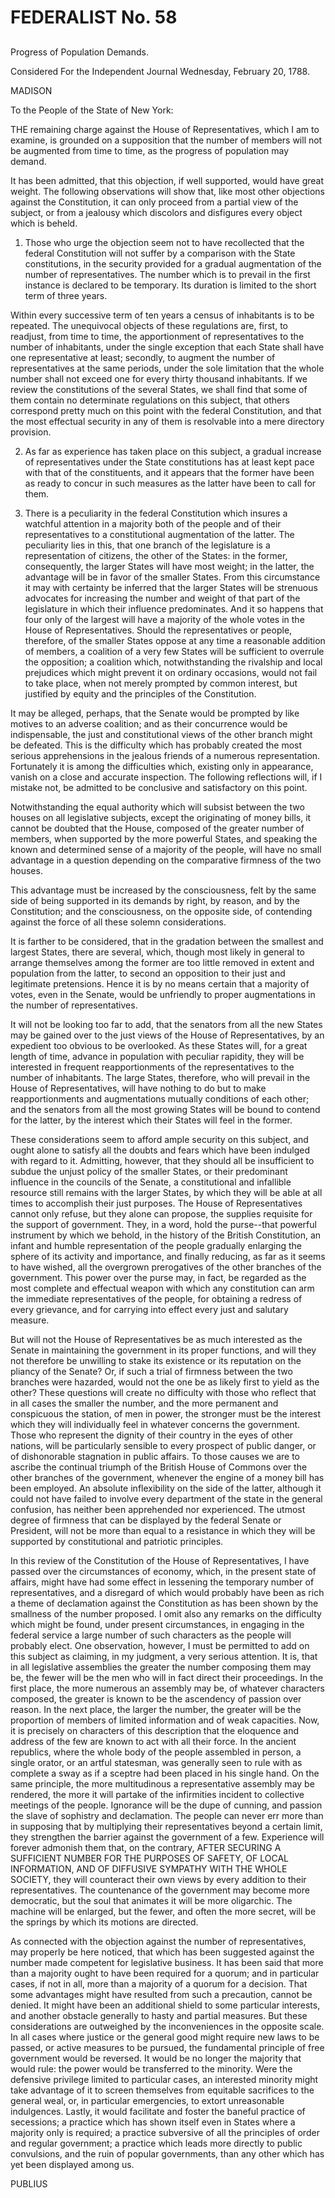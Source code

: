 # FEDERALIST No. 58
## 

Progress of Population Demands.

Considered For the Independent Journal Wednesday, February 20, 1788.

MADISON

To the People of the State of New York:

THE remaining charge against the House of Representatives, which I am
to examine, is grounded on a supposition that the number of members will
not be augmented from time to time, as the progress of population may
demand.

It has been admitted, that this objection, if well supported, would have
great weight. The following observations will show that, like most other
objections against the Constitution, it can only proceed from a partial
view of the subject, or from a jealousy which discolors and disfigures
every object which is beheld.

1. Those who urge the objection seem not to have recollected that the
federal Constitution will not suffer by a comparison with the State
constitutions, in the security provided for a gradual augmentation of
the number of representatives. The number which is to prevail in the
first instance is declared to be temporary. Its duration is limited to
the short term of three years.

Within every successive term of ten years a census of inhabitants is to
be repeated. The unequivocal objects of these regulations are, first, to
readjust, from time to time, the apportionment of representatives to the
number of inhabitants, under the single exception that each State shall
have one representative at least; secondly, to augment the number of
representatives at the same periods, under the sole limitation that the
whole number shall not exceed one for every thirty thousand inhabitants.
If we review the constitutions of the several States, we shall find that
some of them contain no determinate regulations on this subject,
that others correspond pretty much on this point with the federal
Constitution, and that the most effectual security in any of them is
resolvable into a mere directory provision.

2. As far as experience has taken place on this subject, a gradual
increase of representatives under the State constitutions has at least
kept pace with that of the constituents, and it appears that the former
have been as ready to concur in such measures as the latter have been to
call for them.

3. There is a peculiarity in the federal Constitution which insures
a watchful attention in a majority both of the people and of their
representatives to a constitutional augmentation of the latter. The
peculiarity lies in this, that one branch of the legislature is a
representation of citizens, the other of the States: in the former,
consequently, the larger States will have most weight; in the latter,
the advantage will be in favor of the smaller States. From this
circumstance it may with certainty be inferred that the larger States
will be strenuous advocates for increasing the number and weight of that
part of the legislature in which their influence predominates. And it so
happens that four only of the largest will have a majority of the whole
votes in the House of Representatives. Should the representatives or
people, therefore, of the smaller States oppose at any time a reasonable
addition of members, a coalition of a very few States will be sufficient
to overrule the opposition; a coalition which, notwithstanding the
rivalship and local prejudices which might prevent it on ordinary
occasions, would not fail to take place, when not merely prompted by
common interest, but justified by equity and the principles of the
Constitution.

It may be alleged, perhaps, that the Senate would be prompted by like
motives to an adverse coalition; and as their concurrence would be
indispensable, the just and constitutional views of the other branch
might be defeated. This is the difficulty which has probably created
the most serious apprehensions in the jealous friends of a numerous
representation. Fortunately it is among the difficulties which, existing
only in appearance, vanish on a close and accurate inspection. The
following reflections will, if I mistake not, be admitted to be
conclusive and satisfactory on this point.

Notwithstanding the equal authority which will subsist between the two
houses on all legislative subjects, except the originating of money
bills, it cannot be doubted that the House, composed of the greater
number of members, when supported by the more powerful States, and
speaking the known and determined sense of a majority of the people,
will have no small advantage in a question depending on the comparative
firmness of the two houses.

This advantage must be increased by the consciousness, felt by the same
side of being supported in its demands by right, by reason, and by the
Constitution; and the consciousness, on the opposite side, of contending
against the force of all these solemn considerations.

It is farther to be considered, that in the gradation between the
smallest and largest States, there are several, which, though most
likely in general to arrange themselves among the former are too
little removed in extent and population from the latter, to second an
opposition to their just and legitimate pretensions. Hence it is by no
means certain that a majority of votes, even in the Senate, would be
unfriendly to proper augmentations in the number of representatives.

It will not be looking too far to add, that the senators from all
the new States may be gained over to the just views of the House of
Representatives, by an expedient too obvious to be overlooked. As these
States will, for a great length of time, advance in population with
peculiar rapidity, they will be interested in frequent reapportionments
of the representatives to the number of inhabitants. The large States,
therefore, who will prevail in the House of Representatives, will have
nothing to do but to make reapportionments and augmentations mutually
conditions of each other; and the senators from all the most growing
States will be bound to contend for the latter, by the interest which
their States will feel in the former.

These considerations seem to afford ample security on this subject, and
ought alone to satisfy all the doubts and fears which have been
indulged with regard to it. Admitting, however, that they should all be
insufficient to subdue the unjust policy of the smaller States, or their
predominant influence in the councils of the Senate, a constitutional
and infallible resource still remains with the larger States, by which
they will be able at all times to accomplish their just purposes. The
House of Representatives cannot only refuse, but they alone can propose,
the supplies requisite for the support of government. They, in a word,
hold the purse--that powerful instrument by which we behold, in the
history of the British Constitution, an infant and humble representation
of the people gradually enlarging the sphere of its activity and
importance, and finally reducing, as far as it seems to have wished, all
the overgrown prerogatives of the other branches of the government. This
power over the purse may, in fact, be regarded as the most complete
and effectual weapon with which any constitution can arm the immediate
representatives of the people, for obtaining a redress of every
grievance, and for carrying into effect every just and salutary measure.

But will not the House of Representatives be as much interested as the
Senate in maintaining the government in its proper functions, and will
they not therefore be unwilling to stake its existence or its reputation
on the pliancy of the Senate? Or, if such a trial of firmness between
the two branches were hazarded, would not the one be as likely first to
yield as the other? These questions will create no difficulty with
those who reflect that in all cases the smaller the number, and the more
permanent and conspicuous the station, of men in power, the stronger
must be the interest which they will individually feel in whatever
concerns the government. Those who represent the dignity of their
country in the eyes of other nations, will be particularly sensible to
every prospect of public danger, or of dishonorable stagnation in public
affairs. To those causes we are to ascribe the continual triumph of
the British House of Commons over the other branches of the government,
whenever the engine of a money bill has been employed. An absolute
inflexibility on the side of the latter, although it could not
have failed to involve every department of the state in the general
confusion, has neither been apprehended nor experienced. The utmost
degree of firmness that can be displayed by the federal Senate or
President, will not be more than equal to a resistance in which they
will be supported by constitutional and patriotic principles.

In this review of the Constitution of the House of Representatives, I
have passed over the circumstances of economy, which, in the present
state of affairs, might have had some effect in lessening the temporary
number of representatives, and a disregard of which would probably have
been as rich a theme of declamation against the Constitution as has been
shown by the smallness of the number proposed. I omit also any remarks
on the difficulty which might be found, under present circumstances, in
engaging in the federal service a large number of such characters as
the people will probably elect. One observation, however, I must be
permitted to add on this subject as claiming, in my judgment, a very
serious attention. It is, that in all legislative assemblies the greater
the number composing them may be, the fewer will be the men who will in
fact direct their proceedings. In the first place, the more numerous an
assembly may be, of whatever characters composed, the greater is known
to be the ascendency of passion over reason. In the next place, the
larger the number, the greater will be the proportion of members of
limited information and of weak capacities. Now, it is precisely on
characters of this description that the eloquence and address of the few
are known to act with all their force. In the ancient republics, where
the whole body of the people assembled in person, a single orator, or an
artful statesman, was generally seen to rule with as complete a sway as
if a sceptre had been placed in his single hand. On the same principle,
the more multitudinous a representative assembly may be rendered, the
more it will partake of the infirmities incident to collective meetings
of the people. Ignorance will be the dupe of cunning, and passion the
slave of sophistry and declamation. The people can never err more than
in supposing that by multiplying their representatives beyond a certain
limit, they strengthen the barrier against the government of a few.
Experience will forever admonish them that, on the contrary, AFTER
SECURING A SUFFICIENT NUMBER FOR THE PURPOSES OF SAFETY, OF LOCAL
INFORMATION, AND OF DIFFUSIVE SYMPATHY WITH THE WHOLE SOCIETY, they will
counteract their own views by every addition to their representatives.
The countenance of the government may become more democratic, but the
soul that animates it will be more oligarchic. The machine will be
enlarged, but the fewer, and often the more secret, will be the springs
by which its motions are directed.

As connected with the objection against the number of representatives,
may properly be here noticed, that which has been suggested against the
number made competent for legislative business. It has been said that
more than a majority ought to have been required for a quorum; and in
particular cases, if not in all, more than a majority of a quorum for
a decision. That some advantages might have resulted from such a
precaution, cannot be denied. It might have been an additional shield to
some particular interests, and another obstacle generally to hasty
and partial measures. But these considerations are outweighed by the
inconveniences in the opposite scale. In all cases where justice or the
general good might require new laws to be passed, or active measures
to be pursued, the fundamental principle of free government would be
reversed. It would be no longer the majority that would rule: the power
would be transferred to the minority. Were the defensive privilege
limited to particular cases, an interested minority might take advantage
of it to screen themselves from equitable sacrifices to the general
weal, or, in particular emergencies, to extort unreasonable indulgences.
Lastly, it would facilitate and foster the baneful practice of
secessions; a practice which has shown itself even in States where a
majority only is required; a practice subversive of all the principles
of order and regular government; a practice which leads more directly to
public convulsions, and the ruin of popular governments, than any other
which has yet been displayed among us.

PUBLIUS




